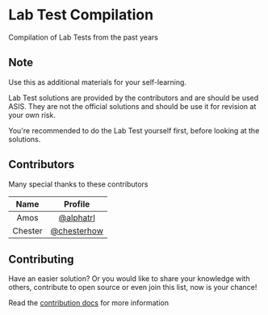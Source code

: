 # Lab Test Compilation

Compilation of Lab Tests from the past years

## Note

Use this as additional materials for your self-learning. 

Lab Test solutions are provided by the contributors and are should be used ASIS. They are not the official solutions and should be use it for revision at your own risk.

You're recommended to do the Lab Test yourself first, before looking at the solutions.

## Contributors

Many special thanks to these contributors

| Name           | Profile |
|:--------------:|:------------:|
|Amos            |[@alphatrl](https://github.com/alphatrl)|
|Chester         |[@chesterhow](https://github.com/chesterhow)|

## Contributing

Have an easier solution? Or you would like to share your knowledge with others, contribute to open source or even join this list, now is your chance!

Read the [contribution docs](../contribution.md) for more information
